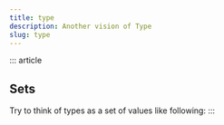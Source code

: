 ```yaml
---
title: type
description: Another vision of Type
slug: type
---
```


::: article
## Sets
Try to think of types as a set of values like following:
:::
